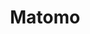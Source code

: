 ---
codehost: https://github.com/https://github.com/matomo-org/matomo
facebook: https://facebook.com/Matomo.org
logohandle: matomo
sort: matomo
title: Matomo
twitter: https://x.com/matomo_org
website: https://matomo.org/
---